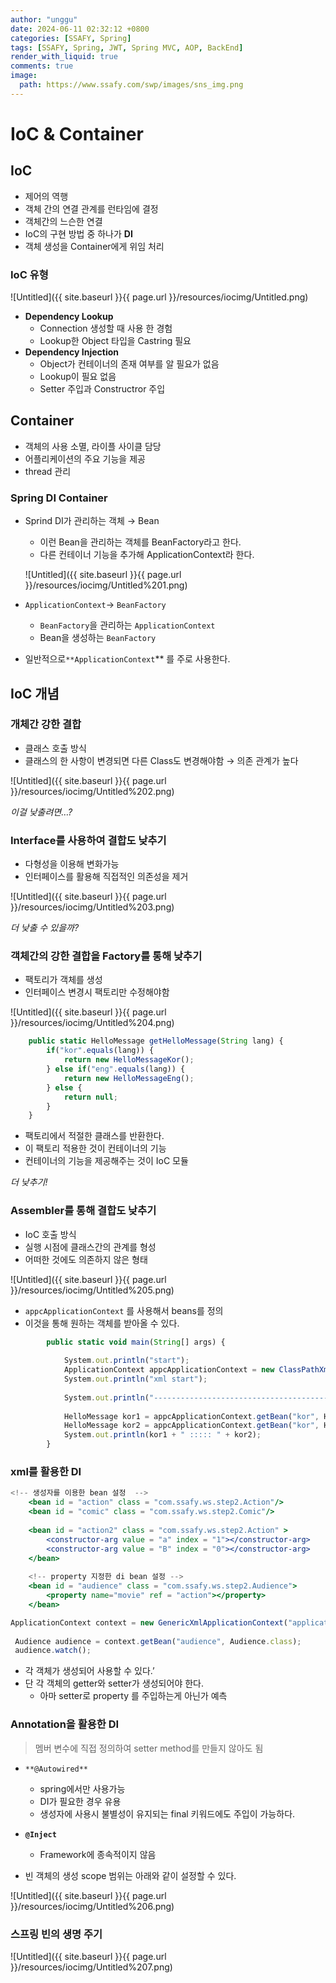 ```yaml
---
author: "unggu"
date: 2024-06-11 02:32:12 +0800
categories: [SSAFY, Spring]
tags: [SSAFY, Spring, JWT, Spring MVC, AOP, BackEnd]
render_with_liquid: true
comments: true
image:
  path: https://www.ssafy.com/swp/images/sns_img.png
---
```

# IoC & Container

## IoC

- 제어의 역행
- 객체 간의 연결 관계를 런타임에 결정
- 객체간의 느슨한 연결
- IoC의 구현 방법 중 하나가 **DI**
- 객체 생성을 Container에게 위임 처리

### IoC 유형

![Untitled]({{ site.baseurl }}{{ page.url }}/resources/iocimg/Untitled.png)

- **Dependency Lookup**
    - Connection 생성할 때 사용 한 경험
    - Lookup한 Object 타입을 Castring 필요
- **Dependency Injection**
    - Object가 컨테이너의 존재 여부를 알 필요가 없음
    - Lookup이 필요 없음
    - Setter 주입과 Constructror 주입

## Container

- 객체의 사용 소멸, 라이플 사이클 담당
- 어플리케이션의 주요 기능을 제공
- thread 관리

### Spring DI Container

- Sprind DI가 관리하는 객체 → Bean
    - 이런 Bean을 관리하는 객체를 BeanFactory라고 한다.
    - 다른 컨테이너 기능을 추가해 ApplicationContext라 한다.
    
    ![Untitled]({{ site.baseurl }}{{ page.url }}/resources/iocimg/Untitled%201.png)
    
- `ApplicationContext`→ `BeanFactory`
    - `BeanFactory`을 관리하는 `ApplicationContext`
    - Bean을 생성하는 `BeanFactory`
- 일반적으로`**ApplicationContext`** 를 주로 사용한다.

## IoC 개념

### 개체간 강한 결합

- 클래스 호출 방식
- 클래스의 한 사항이 변경되면 다른  Class도 변경해야함 → 의존 관계가 높다

![Untitled]({{ site.baseurl }}{{ page.url }}/resources/iocimg/Untitled%202.png)

*이걸 낮출려면…?*

### Interface를 사용하여 결합도 낮추기

- 다형성을 이용해 변화가능
- 인터페이스를 활용해 직접적인 의존성을 제거

![Untitled]({{ site.baseurl }}{{ page.url }}/resources/iocimg/Untitled%203.png)

*더 낮출 수 있을까?*

### 객체간의 강한 결합을 Factory를 통해 낮추기

- 팩토리가 객체를 생성
- 인터페이스 변경시 팩토리만 수정해야함

![Untitled]({{ site.baseurl }}{{ page.url }}/resources/iocimg/Untitled%204.png)

```jsx
	public static HelloMessage getHelloMessage(String lang) {
		if("kor".equals(lang)) {
			return new HelloMessageKor();
		} else if("eng".equals(lang)) {
			return new HelloMessageEng();
		} else {
			return null;
		}
	}
```

- 팩토리에서 적절한 클래스를 반환한다.
- 이 팩토리 적용한 것이 컨테이너의 기능
- 컨테이너의 기능을 제공해주는 것이 IoC 모듈

*더 낮추기!*

### Assembler를 통해 결합도 낮추기

- IoC 호출 방식
- 실행 시점에 클래스간의 관계를 형성
- 어떠한 것에도 의존하지 않은 형태

![Untitled]({{ site.baseurl }}{{ page.url }}/resources/iocimg/Untitled%205.png)

- `appcApplicationContext` 를 사용해서 beans를 정의
- 이것을 통해 원하는 객체를 받아올 수 있다.

```jsx
		public static void main(String[] args) {
			
			System.out.println("start");
			ApplicationContext appcApplicationContext = new ClassPathXmlApplicationContext("com/ssafy/hello/di4/xml/applicationContext.xml");
			System.out.println("xml start");
			
			System.out.println("----------------------------------------");
			
			HelloMessage kor1 = appcApplicationContext.getBean("kor", HelloMessageKor.class);
			HelloMessage kor2 = appcApplicationContext.getBean("kor", HelloMessageKor.class);
			System.out.println(kor1 + " ::::: " + kor2);
		}
```

### xml를 활용한 DI

```jsx
<!-- 생성자를 이용한 bean 설정  -->
	<bean id = "action" class = "com.ssafy.ws.step2.Action"/>
	<bean id = "comic" class = "com.ssafy.ws.step2.Comic"/>	
	
	<bean id = "action2" class = "com.ssafy.ws.step2.Action" >
		<constructor-arg value = "a" index = "1"></constructor-arg>
		<constructor-arg value = "B" index = "0"></constructor-arg>
	</bean>
	
	<!-- property 지정한 di bean 설정 -->
	<bean id = "audience" class = "com.ssafy.ws.step2.Audience">
		<property name="movie" ref = "action"></property>
	</bean>
```

```jsx
ApplicationContext context = new GenericXmlApplicationContext("applicationConext.xml");
 
 Audience audience = context.getBean("audience", Audience.class);
 audience.watch();
```

- 각 객체가 생성되어 사용할 수 있다.’
- 단 각 객체의 getter와 setter가 생성되어야 한다.
    - 아마 setter로 property 를 주입하는게 아닌가 예측

### Annotation을 활용한 DI

> 멤버 변수에 직접 정의하여 setter method를 만들지 않아도 됨
> 
- `**@Autowired**`
    - spring에서만 사용가능
    - DI가 필요한 경우 유용
    - 생성자에 사용시 불별성이 유지되는 final 키워드에도 주입이 가능하다.
- **`@Inject`**
    - Framework에 종속적이지 않음

- 빈 객체의 생성 scope 범위는 아래와 같이 설정할 수 있다.

![Untitled]({{ site.baseurl }}{{ page.url }}/resources/iocimg/Untitled%206.png)

### 스프링 빈의 생명 주기

![Untitled]({{ site.baseurl }}{{ page.url }}/resources/iocimg/Untitled%207.png)